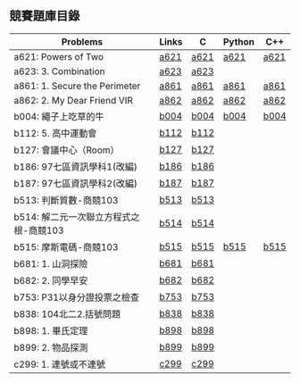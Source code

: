 ## 競賽題庫目錄

|Problems|Links|C|Python|C++|
|-|-|-|-|-|
|a621: Powers of Two|[a621](Contents/a621/a621.md)|[a621](Contents/a621/a621.c)|[a621](Contents/a621/a621.py)|[a621](Contents/a621/a621.cpp)|
|a623: 3. Combination|[a623](Contents/a623/a623.md)|[a623](Contents/a623/a623.c)|||
|a861: 1. Secure the Perimeter|[a861](Contents/a861/a861.md)|[a861](Contents/a861/a861.c)|[a861](Contents/a861/a861.py)|[a861](Contents/a861/a861.cpp)|
|a862: 2. My Dear Friend VIR|[a862](Contents/a862/a862.md)|[a862](Contents/a862/a862.c)|[a862](Contents/a862/a862.py)|[a862](Contents/a862/a862.cpp)|
|b004: 繩子上吃草的牛|[b004](Contents/b004/b004.md)|[b004](Contents/b004/b004.c)|[b004](Contents/b004/b004.py)|[b004](Contents/b004/b004.cpp)|
|b112: 5. 高中運動會|[b112](Contents/b112/b112.md)|[b112](Contents/b112/b112.c)|||
|b127: 會議中心（Room）|[b127](Contents/b127/b127.md)|[b127](Contents/b127/b127.c)|||
|b186: 97七區資訊學科1(改編)|[b186](Contents/b186/b186.md)|[b186](Contents/b186/b186.c)|||
|b187: 97七區資訊學科2(改編)|[b187](Contents/b187/b187.md)|[b187](Contents/b187/b187.c)|||
|b513: 判斷質數-商競103|[b513](Contents/b513/b513.md)|[b513](Contents/b513/b513.c)|||
|b514: 解二元一次聯立方程式之根-商競103|[b514](Contents/b514/b514.md)|[b514](Contents/b514/b514.c)|||
|b515: 摩斯電碼-商競103|[b515](Contents/b515/b515.md)|[b515](Contents/b515/b515.c)|[b515](Contents/b515/b515.py)|[b515](Contents/b515/b515.cpp)|
|b681: 1. 山洞探險|[b681](Contents/b681/b681.md)|[b681](Contents/b681/b681.c)|||
|b682: 2. 同學早安|[b682](Contents/b682/b682.md)|[b682](Contents/b682/b682.c)|||
|b753: P31以身分證投票之檢查|[b753](Contents/b753/b753.md)|[b753](Contents/b753/b753.c)|||
|b838: 104北二2.括號問題|[b838](Contents/b838/b838.md)|[b838](Contents/b838/b838.c)|||
|b898: 1. 畢氏定理|[b898](Contents/b898/b898.md)|[b898](Contents/b898/b898.c)|||
|b899: 2. 物品探測|[b899](Contents/b899/b899.md)|[b899](Contents/b899/b899.c)|||
|c299: 1. 連號或不連號|[c299](Contents/c299/c299.md)|[c299](Contents/c299/c299.c)|||
